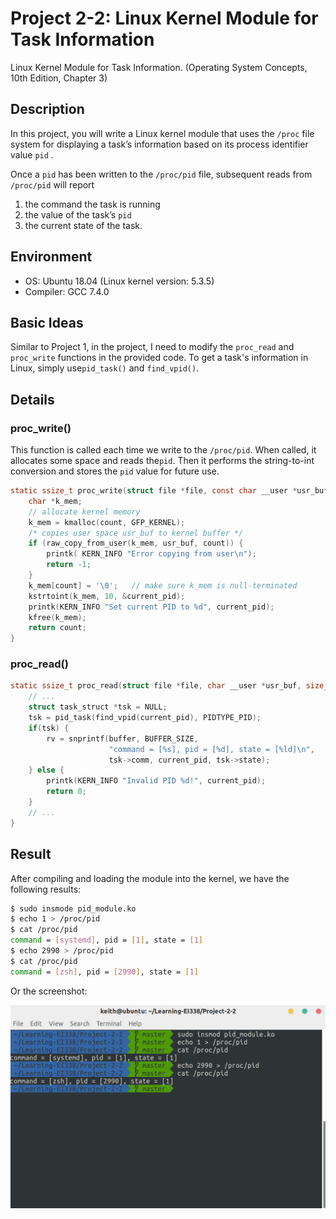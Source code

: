 # Project 2-2: Linux Kernel Module for Task Information

Linux Kernel Module for Task Information. (Operating System Concepts, 10th Edition, Chapter 3)

## Description

In this project, you will write a Linux kernel module that uses the `/proc` file system for displaying a task’s information based on its process identifier value `pid` .

Once a `pid` has been written to the `/proc/pid` file, subsequent reads from `/proc/pid` will report

1. the command the task is running
2. the value of the task’s `pid` 
3. the current state of the task.

## Environment

- OS: Ubuntu 18.04 (Linux kernel version: 5.3.5)
- Compiler: GCC 7.4.0 

## Basic Ideas

Similar to Project 1, in the project, I need to modify the `proc_read` and `proc_write` functions in the provided code. To get a task's information in Linux, simply use`pid_task()` and `find_vpid()`. 

## Details

### proc_write()

This function is called each time we write to the `/proc/pid`.  When called, it allocates some space and reads the`pid`. Then it performs the string-to-int conversion and stores the `pid` value for future use. 

```c
static ssize_t proc_write(struct file *file, const char __user *usr_buf, size_t count, loff_t *pos) {
    char *k_mem;
    // allocate kernel memory
    k_mem = kmalloc(count, GFP_KERNEL);
    /* copies user space usr_buf to kernel buffer */
    if (raw_copy_from_user(k_mem, usr_buf, count)) {
        printk( KERN_INFO "Error copying from user\n");
        return -1;
    }
    k_mem[count] = '\0';   // make sure k_mem is null-terminated
    kstrtoint(k_mem, 10, &current_pid);
    printk(KERN_INFO "Set current PID to %d", current_pid);
    kfree(k_mem);
    return count;
}
```

### proc_read()

```c
static ssize_t proc_read(struct file *file, char __user *usr_buf, size_t count, loff_t *pos) {
	// ...
    struct task_struct *tsk = NULL;
    tsk = pid_task(find_vpid(current_pid), PIDTYPE_PID);
    if(tsk) {
        rv = snprintf(buffer, BUFFER_SIZE,
                      "command = [%s], pid = [%d], state = [%ld]\n",
                      tsk->comm, current_pid, tsk->state);
    } else {
        printk(KERN_INFO "Invalid PID %d!", current_pid);
        return 0;
    }
	// ...
}
```

## Result

After compiling and loading the module into the kernel, we have the following results:

```bash
$ sudo insmode pid_module.ko
$ echo 1 > /proc/pid
$ cat /proc/pid
command = [systemd], pid = [1], state = [1]
$ echo 2990 > /proc/pid
$ cat /proc/pid
command = [zsh], pid = [2990], state = [1]
```

Or the screenshot:

![Screenshot](./screenshot.png)